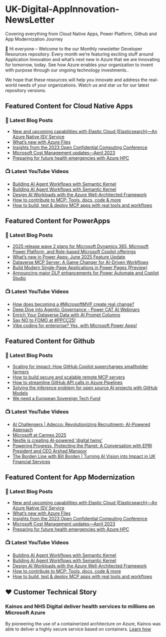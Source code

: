 # UK-Digital-AppInnovation-NewsLetter

Covering everything from Cloud Native Apps, Power Platform, Github and App Modernization Journey

👋 Hi everyone – Welcome to the our Monthly newsletter Developer Resources repository. Every month we’re featuring exciting stuff around Application Innovation and what’s next new in Azure that we are Innovating for tomorrow, today. See how Azure enables your organization to invent with purpose through our ongoing technology investments..


We hope that these resources will help you innovate and address the real-world needs of your organizations. Watch us and star us for our latest repository versions.

## Featured Content for Cloud Native Apps


### 📝 Latest Blog Posts

    
<!-- BLOGCNA:START -->
- [New and upcoming capabilities with Elastic Cloud (Elasticsearch)—An Azure Native ISV Service](https://azure.microsoft.com/blog/new-and-upcoming-capabilities-with-elastic-cloud-elasticsearch-an-azure-native-isv-service/)
- [What’s new with Azure Files](https://azure.microsoft.com/blog/what-s-new-with-azure-files/)
- [Insights from the 2023 Open Confidential Computing Conference](https://azure.microsoft.com/blog/insights-from-the-2023-open-confidential-computing-conference/)
- [Microsoft Cost Management updates—April 2023](https://azure.microsoft.com/blog/microsoft-cost-management-updates-april-2023/)
- [Preparing for future health emergencies with Azure HPC ](https://azure.microsoft.com/blog/preparing-for-future-health-emergencies-with-azure-hpc/)
<!-- BLOGCNA:END -->

### 📺 Latest YouTube Videos

 
<!-- YOUTUBECNA:START -->
- [Building AI Agent Workflows with Semantic Kernel](https://www.youtube.com/shorts/B5WGmG4RSBY)
- [Building AI Agent Workflows with Semantic Kernel](https://www.youtube.com/watch?v=3JFKwerYj04)
- [Design AI Workloads with the Azure Well-Architected Framework](https://www.youtube.com/watch?v=UXeU4PKrQUw)
- [How to contribute to MCP: Tools, docs, code &amp; more](https://www.youtube.com/watch?v=v1pvCYAWpRE)
- [How to build, test &amp; deploy MCP apps with real tools and workflows](https://www.youtube.com/watch?v=vCN9-mKBDfQ)
<!-- YOUTUBECNA:END -->

##  Featured Content for PowerApps
### 📝 Latest Blog Posts
<!-- BLOGPOWER:START -->
- [2025 release wave 2 plans for Microsoft Dynamics 365, Microsoft Power Platform, and Role-based Microsoft Copilot offerings](https://www.microsoft.com/en-us/dynamics-365/blog/business-leader/2025/07/16/2025-release-wave-2-plans-for-microsoft-dynamics-365-microsoft-power-platform-and-role-based-microsoft-copilot-offerings/)
- [What’s new in Power Apps: June 2025 Feature Update](https://www.microsoft.com/en-us/power-platform/blog/power-apps/whats-new-in-power-apps-june-2025-feature-update/)
- [Dataverse MCP Server: A Game Changer for AI-Driven Workflows](https://www.microsoft.com/en-us/power-platform/blog/2025/07/07/dataverse-mcp/)
- [Build Modern Single-Page Applications in Power Pages (Preview)](https://www.microsoft.com/en-us/power-platform/blog/power-pages/build-modern-single-page-applications-in-power-pages-preview/)
- [Announcing major DLP enhancements for Power Automate and Copilot Studio](https://www.microsoft.com/en-us/power-platform/blog/power-automate/announcing-major-dlp-enhancements-for-power-automate-and-copilot-studio/)
<!-- BLOGPOWER:END -->
 ### 📺 Latest YouTube Videos
    
<!-- YOUTUBEPOWER:START -->
- [How does becoming a #MicrosoftMVP create real change?](https://www.youtube.com/shorts/3Sn-r0s568w)
- [Deep Dive into Agentic Governance - Power CAT AI Webinars](https://www.youtube.com/watch?v=eHEh-9Gb-m8)
- [Enrich Your Dataverse Data with AI Prompt Columns](https://www.youtube.com/watch?v=2Zyu_scO708)
- [Say NO to FOMO at #PPCC25!](https://www.youtube.com/shorts/vFcuYEC3Pq8)
- [Vibe coding for enterprise? Yes, with Microsoft Power Apps!](https://www.youtube.com/watch?v=nvg9i0REcbk)
<!-- YOUTUBEPOWER:END -->

##  Featured Content for Github
### 📝 Latest Blog Posts
<!-- BLOGGITHUB:START -->
- [Scaling for impact: How GitHub Copilot supercharges smallholder farmers](https://github.blog/open-source/social-impact/scaling-for-impact-how-github-copilot-supercharges-smallholder-farmers/)
- [How to build secure and scalable remote MCP servers](https://github.blog/ai-and-ml/generative-ai/how-to-build-secure-and-scalable-remote-mcp-servers/)
- [How to streamline GitHub API calls in Azure Pipelines](https://github.blog/enterprise-software/ci-cd/how-to-streamline-github-api-calls-in-azure-pipelines/)
- [Solving the inference problem for open source AI projects with GitHub Models](https://github.blog/ai-and-ml/llms/solving-the-inference-problem-for-open-source-ai-projects-with-github-models/)
- [We need a European Sovereign Tech Fund](https://github.blog/open-source/maintainers/we-need-a-european-sovereign-tech-fund/)
<!-- BLOGGITHUB:END -->
### 📺 Latest YouTube Videos
<!-- YOUTUBEGITHUB:START -->
- [AI Challengers | Adecco: Revolutionizing Recruitment- AI-Powered Approach](https://www.youtube.com/watch?v=5N3FR8lzC3Q)
- [Microsoft at Cannes 2025](https://www.youtube.com/watch?v=6d5a1mc1N_E)
- [Nestle is creating AI-powered &#39;digital twins&#39;](https://www.youtube.com/watch?v=FO9fcsti9Vs)
- [Powering Progress, Protecting the Planet: A Conversation with EPRI President and CEO Arshad Mansoor](https://www.youtube.com/watch?v=janSWREvB3U)
- [The Borden Line with Bill Borden | Turning AI Vision into Impact in UK Financial Services](https://www.youtube.com/watch?v=mQ9iaTar9ew)
<!-- YOUTUBEGITHUB:END -->
##  Featured Content for App Modernization
### 📝 Latest Blog Posts
<!-- BLOGAPPMOD:START -->
- [New and upcoming capabilities with Elastic Cloud (Elasticsearch)—An Azure Native ISV Service](https://azure.microsoft.com/blog/new-and-upcoming-capabilities-with-elastic-cloud-elasticsearch-an-azure-native-isv-service/)
- [What’s new with Azure Files](https://azure.microsoft.com/blog/what-s-new-with-azure-files/)
- [Insights from the 2023 Open Confidential Computing Conference](https://azure.microsoft.com/blog/insights-from-the-2023-open-confidential-computing-conference/)
- [Microsoft Cost Management updates—April 2023](https://azure.microsoft.com/blog/microsoft-cost-management-updates-april-2023/)
- [Preparing for future health emergencies with Azure HPC ](https://azure.microsoft.com/blog/preparing-for-future-health-emergencies-with-azure-hpc/)
<!-- BLOGAPPMOD:END -->
### 📺 Latest YouTube Videos
<!-- YOUTUBEAPPMOD:START -->
- [Building AI Agent Workflows with Semantic Kernel](https://www.youtube.com/shorts/B5WGmG4RSBY)
- [Building AI Agent Workflows with Semantic Kernel](https://www.youtube.com/watch?v=3JFKwerYj04)
- [Design AI Workloads with the Azure Well-Architected Framework](https://www.youtube.com/watch?v=UXeU4PKrQUw)
- [How to contribute to MCP: Tools, docs, code &amp; more](https://www.youtube.com/watch?v=v1pvCYAWpRE)
- [How to build, test &amp; deploy MCP apps with real tools and workflows](https://www.youtube.com/watch?v=vCN9-mKBDfQ)
<!-- YOUTUBEAPPMOD:END -->


## ♥️ Customer Technical Story 

### Kainos and NHS Digital deliver health services to millions on Microsoft Azure

By pioneering the use of a containerized architecture on Azure, Kainos was able to deliver a highly secure service based on containers. [Learn how](https://customers.microsoft.com/en-us/story/1368348549535774520-kainos-and-nhs-digital-deliver-health-services-to-millions-on-microsoft-azure)

